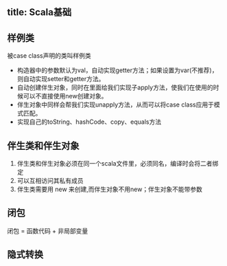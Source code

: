 title: Scala基础
---

## 样例类
被case class声明的类叫样例类
- 构造器中的参数默认为val，自动实现getter方法；如果设置为var(不推荐)，则自动实现setter和getter方法。
- 自动创建伴生对象，同时在里面给我们实现子apply方法，使我们在使用的时候可以不直接使用new创建对象。
- 伴生对象中同样会帮我们实现unapply方法，从而可以将case class应用于模式匹配。
- 实现自己的toString、hashCode、copy、equals方法

## 伴生类和伴生对象
1. 伴生类和伴生对象必须在同一个scala文件里，必须同名，编译时会将二者绑定
2. 可以互相访问其私有成员
3. 伴生类需要用 new 来创建,而伴生对象不用new；伴生对象不能带参数

## 闭包
闭包 = 函数代码 + 非局部变量

## 隐式转换